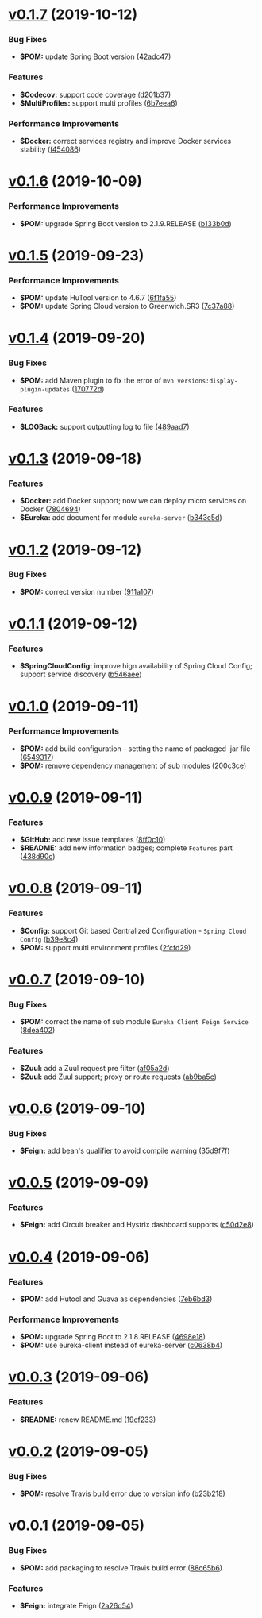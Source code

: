 # [v0.1.7](https://github.com/johnnymillergh/spring-cloud-tutorial/compare/v0.1.6...v0.1.7) (2019-10-12)


### Bug Fixes

* **$POM:** update Spring Boot version ([42adc47](https://github.com/johnnymillergh/spring-cloud-tutorial/commit/42adc47))


### Features

* **$Codecov:** support code coverage ([d201b37](https://github.com/johnnymillergh/spring-cloud-tutorial/commit/d201b37))
* **$MultiProfiles:** support multi profiles ([6b7eea6](https://github.com/johnnymillergh/spring-cloud-tutorial/commit/6b7eea6))


### Performance Improvements

* **$Docker:** correct services registry and improve Docker services stability ([f454086](https://github.com/johnnymillergh/spring-cloud-tutorial/commit/f454086))



# [v0.1.6](https://github.com/johnnymillergh/spring-cloud-tutorial/compare/v0.1.5...v0.1.6) (2019-10-09)


### Performance Improvements

* **$POM:** upgrade Spring Boot version to 2.1.9.RELEASE ([b133b0d](https://github.com/johnnymillergh/spring-cloud-tutorial/commit/b133b0d))



# [v0.1.5](https://github.com/johnnymillergh/spring-cloud-tutorial/compare/v0.1.4...v0.1.5) (2019-09-23)


### Performance Improvements

* **$POM:** update HuTool version to 4.6.7 ([6f1fa55](https://github.com/johnnymillergh/spring-cloud-tutorial/commit/6f1fa55))
* **$POM:** update Spring Cloud version to Greenwich.SR3 ([7c37a88](https://github.com/johnnymillergh/spring-cloud-tutorial/commit/7c37a88))



# [v0.1.4](https://github.com/johnnymillergh/spring-cloud-tutorial/compare/v0.1.3...v0.1.4) (2019-09-20)


### Bug Fixes

* **$POM:** add Maven plugin to fix the error of `mvn versions:display-plugin-updates` ([170772d](https://github.com/johnnymillergh/spring-cloud-tutorial/commit/170772d))


### Features

* **$LOGBack:** support outputting log to file ([489aad7](https://github.com/johnnymillergh/spring-cloud-tutorial/commit/489aad7))



# [v0.1.3](https://github.com/johnnymillergh/spring-cloud-tutorial/compare/v0.1.2...v0.1.3) (2019-09-18)


### Features

* **$Docker:** add Docker support; now we can deploy micro services on Docker ([7804694](https://github.com/johnnymillergh/spring-cloud-tutorial/commit/7804694))
* **$Eureka:** add document for module `eureka-server` ([b343c5d](https://github.com/johnnymillergh/spring-cloud-tutorial/commit/b343c5d))



# [v0.1.2](https://github.com/johnnymillergh/spring-cloud-tutorial/compare/v0.1.1...v0.1.2) (2019-09-12)


### Bug Fixes

* **$POM:** correct version number ([911a107](https://github.com/johnnymillergh/spring-cloud-tutorial/commit/911a107))



# [v0.1.1](https://github.com/johnnymillergh/spring-cloud-tutorial/compare/v0.1.0...v0.1.1) (2019-09-12)


### Features

* **$SpringCloudConfig:** improve hign availability of Spring Cloud Config; support service discovery ([b546aee](https://github.com/johnnymillergh/spring-cloud-tutorial/commit/b546aee))



# [v0.1.0](https://github.com/johnnymillergh/spring-cloud-tutorial/compare/v0.0.9...v0.1.0) (2019-09-11)


### Performance Improvements

* **$POM:** add build configuration - setting the name of packaged .jar file ([6549317](https://github.com/johnnymillergh/spring-cloud-tutorial/commit/6549317))
* **$POM:** remove dependency management of sub modules ([200c3ce](https://github.com/johnnymillergh/spring-cloud-tutorial/commit/200c3ce))



# [v0.0.9](https://github.com/johnnymillergh/spring-cloud-tutorial/compare/v0.0.8...v0.0.9) (2019-09-11)


### Features

* **$GitHub:** add new issue templates ([8ff0c10](https://github.com/johnnymillergh/spring-cloud-tutorial/commit/8ff0c10))
* **$README:** add new information badges; complete `Features` part ([438d90c](https://github.com/johnnymillergh/spring-cloud-tutorial/commit/438d90c))



# [v0.0.8](https://github.com/johnnymillergh/spring-cloud-tutorial/compare/v0.0.7...v0.0.8) (2019-09-11)


### Features

* **$Config:** support Git based Centralized Configuration - `Spring Cloud Config` ([b39e8c4](https://github.com/johnnymillergh/spring-cloud-tutorial/commit/b39e8c4))
* **$POM:** support multi environment profiles ([2fcfd29](https://github.com/johnnymillergh/spring-cloud-tutorial/commit/2fcfd29))



# [v0.0.7](https://github.com/johnnymillergh/spring-cloud-tutorial/compare/v0.0.6...v0.0.7) (2019-09-10)


### Bug Fixes

* **$POM:** correct the name of sub module `Eureka Client Feign Service` ([8dea402](https://github.com/johnnymillergh/spring-cloud-tutorial/commit/8dea402))


### Features

* **$Zuul:** add a Zuul request pre filter ([af05a2d](https://github.com/johnnymillergh/spring-cloud-tutorial/commit/af05a2d))
* **$Zuul:** add Zuul support; proxy or route requests ([ab9ba5c](https://github.com/johnnymillergh/spring-cloud-tutorial/commit/ab9ba5c))



# [v0.0.6](https://github.com/johnnymillergh/spring-cloud-tutorial/compare/v0.0.5...v0.0.6) (2019-09-10)


### Bug Fixes

* **$Feign:** add bean's qualifier to avoid compile warning ([35d9f7f](https://github.com/johnnymillergh/spring-cloud-tutorial/commit/35d9f7f))



# [v0.0.5](https://github.com/johnnymillergh/spring-cloud-tutorial/compare/v0.0.4...v0.0.5) (2019-09-09)


### Features

* **$Feign:** add Circuit breaker and Hystrix dashboard supports ([c50d2e8](https://github.com/johnnymillergh/spring-cloud-tutorial/commit/c50d2e8))



# [v0.0.4](https://github.com/johnnymillergh/spring-cloud-tutorial/compare/v0.0.3...v0.0.4) (2019-09-06)


### Features

* **$POM:** add Hutool and Guava as dependencies ([7eb6bd3](https://github.com/johnnymillergh/spring-cloud-tutorial/commit/7eb6bd3))


### Performance Improvements

* **$POM:** upgrade Spring Boot to 2.1.8.RELEASE ([4698e18](https://github.com/johnnymillergh/spring-cloud-tutorial/commit/4698e18))
* **$POM:** use eureka-client instead of eureka-server ([c0638b4](https://github.com/johnnymillergh/spring-cloud-tutorial/commit/c0638b4))



# [v0.0.3](https://github.com/johnnymillergh/spring-cloud-tutorial/compare/v0.0.2...v0.0.3) (2019-09-06)


### Features

* **$README:** renew README.md ([19ef233](https://github.com/johnnymillergh/spring-cloud-tutorial/commit/19ef233))



# [v0.0.2](https://github.com/johnnymillergh/spring-cloud-tutorial/compare/v0.0.1...v0.0.2) (2019-09-05)


### Bug Fixes

* **$POM:** resolve Travis build error due to version info ([b23b218](https://github.com/johnnymillergh/spring-cloud-tutorial/commit/b23b218))



#  v0.0.1 (2019-09-05)


### Bug Fixes

* **$POM:** add packaging to resolve Travis build error ([88c65b6](https://github.com/johnnymillergh/spring-cloud-tutorial/commit/88c65b6))


### Features

* **$Feign:** integrate Feign ([2a26d54](https://github.com/johnnymillergh/spring-cloud-tutorial/commit/2a26d54))



